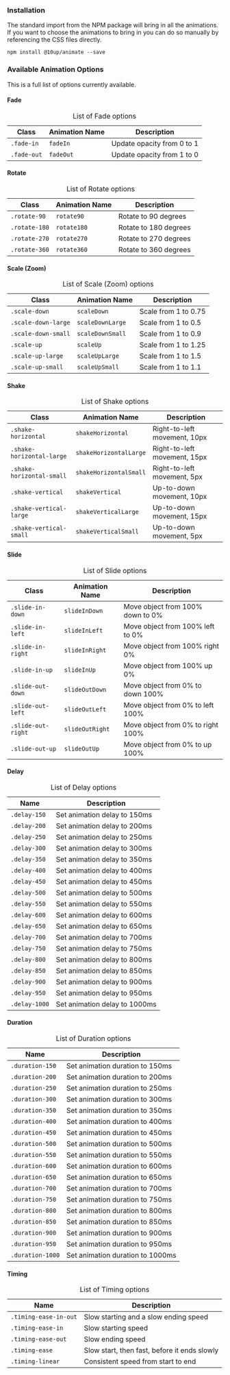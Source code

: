 <h3>Installation</h3>

<p>The standard import from the NPM package will bring in all the animations. If you want to choose the animations to bring in you can do so manually by referencing the CSS files directly.</p>

<div class="u-spacing__bottom--medium">
<code>npm install @10up/animate --save</code>
</div>

<h3>Available Animation Options</h3>
<p>This is a full list of options currently available.</p>

<h4>Fade</h4>

<table class="u-spacing__bottom--medium">
	<caption>List of Fade options</caption>
	<thead>
		<tr>
			<th>Class</th>
			<th>Animation Name</th>
			<th>Description</th>
		</tr>
	</thead>
	<tbody>
		<tr>
			<td><code class="is-clean">.fade-in</code></td>
			<td><code class="is-clean">fadeIn</code></td>
			<td>Update opacity from 0 to 1</td>
		</tr>
		<tr>
			<td><code class="is-clean">.fade-out</code></td>
			<td><code class="is-clean">fadeOut</code></td>
			<td>Update opacity from 1 to 0</td>
		</tr>
	</tbody>
</table>

<h4>Rotate</h4>

<table class="u-spacing__bottom--medium">
	<caption>List of Rotate options</caption>
	<thead>
		<tr>
			<th>Class</th>
			<th>Animation Name</th>
			<th>Description</th>
		</tr>
	</thead>
	<tbody>
		<tr>
			<td><code class="is-clean">.rotate-90</code></td>
			<td><code class="is-clean">rotate90</code></td>
			<td>Rotate to 90 degrees</td>
		</tr>
		<tr>
			<td><code class="is-clean">.rotate-180</code></td>
			<td><code class="is-clean">rotate180</code></td>
			<td>Rotate to 180 degrees</td>
		</tr>
		<tr>
			<td><code class="is-clean">.rotate-270</code></td>
			<td><code class="is-clean">rotate270</code></td>
			<td>Rotate to 270 degrees</td>
		</tr>
		<tr>
			<td><code class="is-clean">.rotate-360</code></td>
			<td><code class="is-clean">rotate360</code></td>
			<td>Rotate to 360 degrees</td>
		</tr>
	</tbody>
</table>

<h4>Scale (Zoom)</h4>

<table class="u-spacing__bottom--medium">
	<caption>List of Scale (Zoom) options</caption>
	<thead>
		<tr>
			<th>Class</th>
			<th>Animation Name</th>
			<th>Description</th>
		</tr>
	</thead>
	<tbody>
		<tr>
			<td><code class="is-clean">.scale-down</code></td>
			<td><code class="is-clean">scaleDown</code></td>
			<td>Scale from 1 to 0.75</td>
		</tr>
		<tr>
			<td><code class="is-clean">.scale-down-large</code></td>
			<td><code class="is-clean">scaleDownLarge</code></td>
			<td>Scale from 1 to 0.5</td>
		</tr>
		<tr>
			<td><code class="is-clean">.scale-down-small</code></td>
			<td><code class="is-clean">scaleDownSmall</code></td>
			<td>Scale from 1 to 0.9</td>
		</tr>
		<tr>
			<td><code class="is-clean">.scale-up</code></td>
			<td><code class="is-clean">scaleUp</code></td>
			<td>Scale from 1 to 1.25</td>
		</tr>
		<tr>
			<td><code class="is-clean">.scale-up-large</code></td>
			<td><code class="is-clean">scaleUpLarge</code></td>
			<td>Scale from 1 to 1.5</td>
		</tr>
		<tr>
			<td><code class="is-clean">.scale-up-small</code></td>
			<td><code class="is-clean">scaleUpSmall</code></td>
			<td>Scale from 1 to 1.1</td>
		</tr>
	</tbody>
</table>

<h4>Shake</h4>

<table class="u-spacing__bottom--medium">
	<caption>List of Shake options</caption>
	<thead>
		<tr>
			<th>Class</th>
			<th>Animation Name</th>
			<th>Description</th>
		</tr>
	</thead>
	<tbody>
		<tr>
			<td><code class="is-clean">.shake-horizontal</code></td>
			<td><code class="is-clean">shakeHorizontal</code></td>
			<td>Right-to-left movement, 10px</td>
		</tr>
		<tr>
			<td><code class="is-clean">.shake-horizontal-large</code></td>
			<td><code class="is-clean">shakeHorizontalLarge</code></td>
			<td>Right-to-left movement, 15px</td>
		</tr>
		<tr>
			<td><code class="is-clean">.shake-horizontal-small</code></td>
			<td><code class="is-clean">shakeHorizontalSmall</code></td>
			<td>Right-to-left movement, 5px</td>
		</tr>
		<tr>
			<td><code class="is-clean">.shake-vertical</code></td>
			<td><code class="is-clean">shakeVertical</code></td>
			<td>Up-to-down movement, 10px</td>
		</tr>
		<tr>
			<td><code class="is-clean">.shake-vertical-large</code></td>
			<td><code class="is-clean">shakeVerticalLarge</code></td>
			<td>Up-to-down movement, 15px</td>
		</tr>
		<tr>
			<td><code class="is-clean">.shake-vertical-small</code></td>
			<td><code class="is-clean">shakeVerticalSmall</code></td>
			<td>Up-to-down movement, 5px</td>
		</tr>
	</tbody>
</table>

<h4>Slide</h4>

<table class="u-spacing__bottom--medium">
	<caption>List of Slide options</caption>
	<thead>
		<tr>
			<th>Class</th>
			<th>Animation Name</th>
			<th>Description</th>
		</tr>
	</thead>
	<tbody>
		<tr>
			<td><code class="is-clean">.slide-in-down</code></td>
			<td><code class="is-clean">slideInDown</code></td>
			<td>Move object from 100% down to 0%</td>
		</tr>
		<tr>
			<td><code class="is-clean">.slide-in-left</code></td>
			<td><code class="is-clean">slideInLeft</code></td>
			<td>Move object from 100% left to 0%</td>
		</tr>
		<tr>
			<td><code class="is-clean">.slide-in-right</code></td>
			<td><code class="is-clean">slideInRight</code></td>
			<td>Move object from 100% right 0%</td>
		</tr>
		<tr>
			<td><code class="is-clean">.slide-in-up</code></td>
			<td><code class="is-clean">slideInUp</code></td>
			<td>Move object from 100% up 0%</td>
		</tr>
		<tr>
			<td><code class="is-clean">.slide-out-down</code></td>
			<td><code class="is-clean">slideOutDown</code></td>
			<td>Move object from 0% to down 100%</td>
		</tr>
		<tr>
			<td><code class="is-clean">.slide-out-left</code></td>
			<td><code class="is-clean">slideOutLeft</code></td>
			<td>Move object from 0% to left 100%</td>
		</tr>
		<tr>
			<td><code class="is-clean">.slide-out-right</code></td>
			<td><code class="is-clean">slideOutRight</code></td>
			<td>Move object from 0% to right 100%</td>
		</tr>
		<tr>
			<td><code class="is-clean">.slide-out-up</code></td>
			<td><code class="is-clean">slideOutUp</code></td>
			<td>Move object from 0% to up 100%</td>
		</tr>
	</tbody>
</table>

<h4>Delay</h4>

<table class="u-spacing__bottom--medium">
	<caption>List of Delay options</caption>
	<thead>
		<tr>
			<th>Name</th>
			<th>Description</th>
		</tr>
	</thead>
	<tbody>
		<tr>
			<td><code class="is-clean">.delay-150</code></td>
			<td>Set animation delay to 150ms</td>
		</tr>
		<tr>
			<td><code class="is-clean">.delay-200</code></td>
			<td>Set animation delay to 200ms</td>
		</tr>
		<tr>
			<td><code class="is-clean">.delay-250</code></td>
			<td>Set animation delay to 250ms</td>
		</tr>
		<tr>
			<td><code class="is-clean">.delay-300</code></td>
			<td>Set animation delay to 300ms</td>
		</tr>
		<tr>
			<td><code class="is-clean">.delay-350</code></td>
			<td>Set animation delay to 350ms</td>
		</tr>
		<tr>
			<td><code class="is-clean">.delay-400</code></td>
			<td>Set animation delay to 400ms</td>
		</tr>
		<tr>
			<td><code class="is-clean">.delay-450</code></td>
			<td>Set animation delay to 450ms</td>
		</tr>
		<tr>
			<td><code class="is-clean">.delay-500</code></td>
			<td>Set animation delay to 500ms</td>
		</tr>
		<tr>
			<td><code class="is-clean">.delay-550</code></td>
			<td>Set animation delay to 550ms</td>
		</tr>
		<tr>
			<td><code class="is-clean">.delay-600</code></td>
			<td>Set animation delay to 600ms</td>
		</tr>
		<tr>
			<td><code class="is-clean">.delay-650</code></td>
			<td>Set animation delay to 650ms</td>
		</tr>
		<tr>
			<td><code class="is-clean">.delay-700</code></td>
			<td>Set animation delay to 700ms</td>
		</tr>
		<tr>
			<td><code class="is-clean">.delay-750</code></td>
			<td>Set animation delay to 750ms</td>
		</tr>
		<tr>
			<td><code class="is-clean">.delay-800</code></td>
			<td>Set animation delay to 800ms</td>
		</tr>
		<tr>
			<td><code class="is-clean">.delay-850</code></td>
			<td>Set animation delay to 850ms</td>
		</tr>
		<tr>
			<td><code class="is-clean">.delay-900</code></td>
			<td>Set animation delay to 900ms</td>
		</tr>
		<tr>
			<td><code class="is-clean">.delay-950</code></td>
			<td>Set animation delay to 950ms</td>
		</tr>
		<tr>
			<td><code class="is-clean">.delay-1000</code></td>
			<td>Set animation delay to 1000ms</td>
		</tr>
	</tbody>
</table>

<h4>Duration</h4>

<table class="u-spacing__bottom--medium">
	<caption>List of Duration options</caption>
	<thead>
		<tr>
			<th>Name</th>
			<th>Description</th>
		</tr>
	</thead>
	<tbody>
	<tr>
	    <td><code class="is-clean">.duration-150</code></td>
	    <td>Set animation duration to 150ms</td>
	</tr>
	<tr>
	    <td><code class="is-clean">.duration-200</code></td>
	    <td>Set animation duration to 200ms</td>
	</tr>
	<tr>
	    <td><code class="is-clean">.duration-250</code></td>
	    <td>Set animation duration to 250ms</td>
	</tr>
	<tr>
	    <td><code class="is-clean">.duration-300</code></td>
	    <td>Set animation duration to 300ms</td>
	</tr>
	<tr>
	    <td><code class="is-clean">.duration-350</code></td>
	    <td>Set animation duration to 350ms</td>
	</tr>
	<tr>
	    <td><code class="is-clean">.duration-400</code></td>
	    <td>Set animation duration to 400ms</td>
	</tr>
	<tr>
	    <td><code class="is-clean">.duration-450</code></td>
	    <td>Set animation duration to 450ms</td>
	</tr>
	<tr>
	    <td><code class="is-clean">.duration-500</code></td>
	    <td>Set animation duration to 500ms</td>
	</tr>
	<tr>
	    <td><code class="is-clean">.duration-550</code></td>
	    <td>Set animation duration to 550ms</td>
	</tr>
	<tr>
	    <td><code class="is-clean">.duration-600</code></td>
	    <td>Set animation duration to 600ms</td>
	</tr>
	<tr>
	    <td><code class="is-clean">.duration-650</code></td>
	    <td>Set animation duration to 650ms</td>
	</tr>
	<tr>
	    <td><code class="is-clean">.duration-700</code></td>
	    <td>Set animation duration to 700ms</td>
	</tr>
	<tr>
	    <td><code class="is-clean">.duration-750</code></td>
	    <td>Set animation duration to 750ms</td>
	</tr>
	<tr>
	    <td><code class="is-clean">.duration-800</code></td>
	    <td>Set animation duration to 800ms</td>
	</tr>
	<tr>
	    <td><code class="is-clean">.duration-850</code></td>
	    <td>Set animation duration to 850ms</td>
	</tr>
	<tr>
	    <td><code class="is-clean">.duration-900</code></td>
	    <td>Set animation duration to 900ms</td>
	</tr>
	<tr>
	    <td><code class="is-clean">.duration-950</code></td>
	    <td>Set animation duration to 950ms</td>
	</tr>
	<tr>
	    <td><code class="is-clean">.duration-1000</code></td>
	    <td>Set animation duration to 1000ms</td>
	</tr>
	</tbody>
</table>

<h4>Timing</h4>

<table class="u-spacing__bottom--medium">
	<caption>List of Timing options</caption>
	<thead>
		<tr>
			<th>Name</th>
			<th>Description</th>
		</tr>
	</thead>
	<tbody>
		<tr>
			<td><code class="is-clean">.timing-ease-in-out</code></td>
			<td>Slow starting and a slow ending speed</td>
		</tr>
		<tr>
			<td><code class="is-clean">.timing-ease-in</code></td>
			<td>Slow starting speed</td>
		</tr>
		<tr>
			<td><code class="is-clean">.timing-ease-out</code></td>
			<td>Slow ending speed</td>
		</tr>
		<tr>
			<td><code class="is-clean">.timing-ease</code></td>
			<td>Slow start, then fast, before it ends slowly</td>
		</tr>
		<tr>
			<td><code class="is-clean">.timing-linear</code></td>
			<td>Consistent speed from start to end</td>
		</tr>
	</tbody>
</table>

